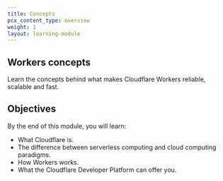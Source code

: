 ```yaml
---
title: Concepts
pcx_content_type: overview
weight: 1
layout: learning-module
---
```


## Workers concepts

Learn the concepts behind what makes Cloudflare Workers reliable, scalable and fast.

## Objectives

By the end of this module, you will learn:

- What Cloudflare is.
- The difference between serverless computing and cloud computing paradigms.
- How Workers works.
- What the Cloudflare Developer Platform can offer you.